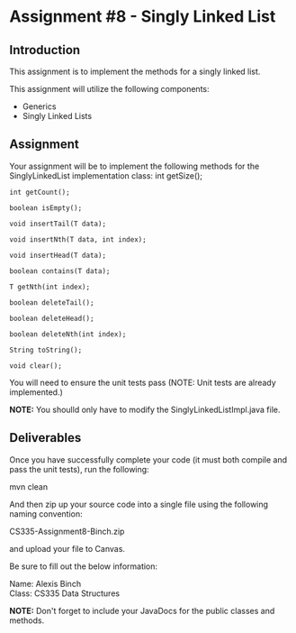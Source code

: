 <h1>Assignment #8 - Singly Linked List</h1>
<h2>Introduction</h2>
This assignment is to implement the methods for a singly linked list.

This assignment will utilize the following components:

- Generics
- Singly Linked Lists

<h2>Assignment</h2>

Your assignment will be to implement the following methods for the SinglyLinkedList implementation class:
int getSize();

    int getCount();

    boolean isEmpty();

    void insertTail(T data);

    void insertNth(T data, int index);

    void insertHead(T data);

    boolean contains(T data);

    T getNth(int index);

    boolean deleteTail();

    boolean deleteHead();

    boolean deleteNth(int index);

    String toString();

    void clear();

You will need to ensure the unit tests pass (NOTE: Unit tests are already implemented.)

<b>NOTE:</b> You shoulld only have to modify the SinglyLinkedListImpl.java file.

<h2>Deliverables</h2>
Once you have successfully complete your code (it must both compile and pass the unit tests), run the following:

mvn clean

And then zip up your source code into a single file using the following naming convention:

CS335-Assignment8-Binch.zip

and upload your file to Canvas.

Be sure to fill out the below information:

Name: Alexis Binch
<br/>
Class: CS335 Data Structures


<b>NOTE:</b> Don't forget to include your JavaDocs for the public classes and methods.